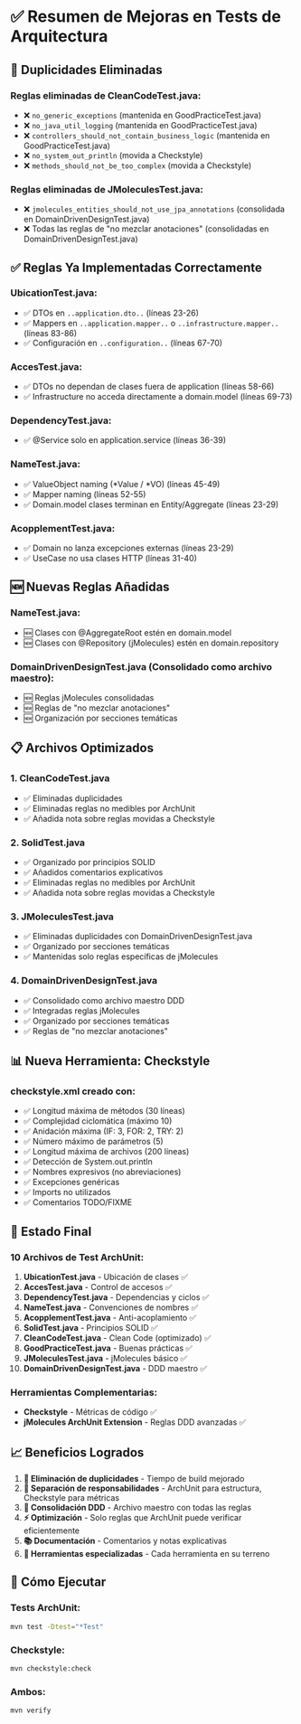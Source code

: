 # ✅ Resumen de Mejoras en Tests de Arquitectura

## 🔄 **Duplicidades Eliminadas**

### **Reglas eliminadas de CleanCodeTest.java:**
- ❌ `no_generic_exceptions` (mantenida en GoodPracticeTest.java)
- ❌ `no_java_util_logging` (mantenida en GoodPracticeTest.java)  
- ❌ `controllers_should_not_contain_business_logic` (mantenida en GoodPracticeTest.java)
- ❌ `no_system_out_println` (movida a Checkstyle)
- ❌ `methods_should_not_be_too_complex` (movida a Checkstyle)

### **Reglas eliminadas de JMoleculesTest.java:**
- ❌ `jmolecules_entities_should_not_use_jpa_annotations` (consolidada en DomainDrivenDesignTest.java)
- ❌ Todas las reglas de "no mezclar anotaciones" (consolidadas en DomainDrivenDesignTest.java)

## ✅ **Reglas Ya Implementadas Correctamente**

### **UbicationTest.java:**
- ✅ DTOs en `..application.dto..` (líneas 23-26)
- ✅ Mappers en `..application.mapper..` o `..infrastructure.mapper..` (líneas 83-86)
- ✅ Configuración en `..configuration..` (líneas 67-70)

### **AccesTest.java:**
- ✅ DTOs no dependan de clases fuera de application (líneas 58-66)
- ✅ Infrastructure no acceda directamente a domain.model (líneas 69-73)

### **DependencyTest.java:**
- ✅ @Service solo en application.service (líneas 36-39)

### **NameTest.java:**
- ✅ ValueObject naming (*Value / *VO) (líneas 45-49)
- ✅ Mapper naming (líneas 52-55)
- ✅ Domain.model clases terminan en Entity/Aggregate (líneas 23-29)

### **AcopplementTest.java:**
- ✅ Domain no lanza excepciones externas (líneas 23-29)
- ✅ UseCase no usa clases HTTP (líneas 31-40)

## 🆕 **Nuevas Reglas Añadidas**

### **NameTest.java:**
- 🆕 Clases con @AggregateRoot estén en domain.model
- 🆕 Clases con @Repository (jMolecules) estén en domain.repository

### **DomainDrivenDesignTest.java (Consolidado como archivo maestro):**
- 🆕 Reglas jMolecules consolidadas
- 🆕 Reglas de "no mezclar anotaciones"
- 🆕 Organización por secciones temáticas

## 📋 **Archivos Optimizados**

### **1. CleanCodeTest.java**
- ✅ Eliminadas duplicidades
- ✅ Eliminadas reglas no medibles por ArchUnit
- ✅ Añadida nota sobre reglas movidas a Checkstyle

### **2. SolidTest.java** 
- ✅ Organizado por principios SOLID
- ✅ Añadidos comentarios explicativos
- ✅ Eliminadas reglas no medibles por ArchUnit
- ✅ Añadida nota sobre reglas movidas a Checkstyle

### **3. JMoleculesTest.java**
- ✅ Eliminadas duplicidades con DomainDrivenDesignTest.java
- ✅ Organizado por secciones temáticas
- ✅ Mantenidas solo reglas específicas de jMolecules

### **4. DomainDrivenDesignTest.java**
- ✅ Consolidado como archivo maestro DDD
- ✅ Integradas reglas jMolecules
- ✅ Organizado por secciones temáticas
- ✅ Reglas de "no mezclar anotaciones"

## 📊 **Nueva Herramienta: Checkstyle**

### **checkstyle.xml creado con:**
- ✅ Longitud máxima de métodos (30 líneas)
- ✅ Complejidad ciclomática (máximo 10)
- ✅ Anidación máxima (IF: 3, FOR: 2, TRY: 2)
- ✅ Número máximo de parámetros (5)
- ✅ Longitud máxima de archivos (200 líneas)
- ✅ Detección de System.out.println
- ✅ Nombres expresivos (no abreviaciones)
- ✅ Excepciones genéricas
- ✅ Imports no utilizados
- ✅ Comentarios TODO/FIXME

## 🎯 **Estado Final**

### **10 Archivos de Test ArchUnit:**
1. **UbicationTest.java** - Ubicación de clases ✅
2. **AccesTest.java** - Control de accesos ✅
3. **DependencyTest.java** - Dependencias y ciclos ✅
4. **NameTest.java** - Convenciones de nombres ✅
5. **AcopplementTest.java** - Anti-acoplamiento ✅
6. **SolidTest.java** - Principios SOLID ✅
7. **CleanCodeTest.java** - Clean Code (optimizado) ✅
8. **GoodPracticeTest.java** - Buenas prácticas ✅
9. **JMoleculesTest.java** - jMolecules básico ✅
10. **DomainDrivenDesignTest.java** - DDD maestro ✅

### **Herramientas Complementarias:**
- **Checkstyle** - Métricas de código ✅
- **jMolecules ArchUnit Extension** - Reglas DDD avanzadas ✅

## 📈 **Beneficios Logrados**

1. **🚀 Eliminación de duplicidades** - Tiempo de build mejorado
2. **📏 Separación de responsabilidades** - ArchUnit para estructura, Checkstyle para métricas  
3. **🎯 Consolidación DDD** - Archivo maestro con todas las reglas
4. **⚡ Optimización** - Solo reglas que ArchUnit puede verificar eficientemente
5. **📚 Documentación** - Comentarios y notas explicativas
6. **🔧 Herramientas especializadas** - Cada herramienta en su terreno

## 🚀 **Cómo Ejecutar**

### **Tests ArchUnit:**
```bash
mvn test -Dtest="*Test"
```

### **Checkstyle:**
```bash
mvn checkstyle:check
```

### **Ambos:**
```bash
mvn verify
``` 